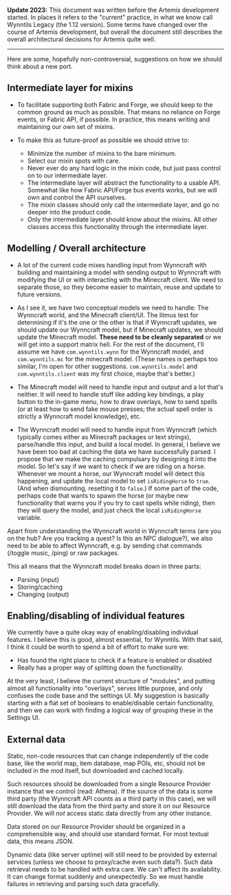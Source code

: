 **Update 2023:** This document was written before the Artemis development started. In places it refers to the "current" practice, in what we know call Wynntils Legacy (the 1.12 version). Some terms have changed over the course of Artemis development, but overall the document still describes the overall architectural decisions for Artemis quite well.

---


Here are some, hopefully non-controversial, suggestions on how we should think about a new port.

## Intermediate layer for mixins

* To facilitate supporting both Fabric and Forge, we should keep to the common ground as much as possible. That means no reliance on Forge events, or Fabric API, if possible. In practice, this means writing and maintaining our own set of mixins. 

* To make this as future-proof as possible we should strive to:
  * Minimize the number of mixins to the bare minimum.
  * Select our mixin spots with care.
  * Never ever do any hard logic in the mixin code, but just pass control on to our intermediate layer.
  * The intermediate layer will abstract the functionality to a usable API. Somewhat like how Fabric API/Forge bus events works, but we will own and control the API ourselves.
  * The mixin classes should only call the intermediate layer, and go no deeper into the product code.
  * Only the intermediate layer should know about the mixins. All other classes access this functionality through the intermediate layer.

## Modelling / Overall architecture

* A lot of the current code mixes handling input from Wynncraft with building and maintaining a model with sending output to Wynncraft with modifying the UI or with interacting with the Minecraft client. We need to separate those, so they become easier to maintain, reuse and update to future versions. 

* As I see it, we have two conceptual models we need to handle: The Wynncraft world, and the Minecraft client/UI. The litmus test for determining if it's the one or the other is that if Wynncraft updates, we should update our Wynncraft model, but if Minecraft updates, we should update the Minecraft model. **These need to be cleanly separated** or we will get into a support matrix hell. For the rest of the document, I'll assume we have `com.wynntils.wynn` for the Wynncraft model, and `com.wynntils.mc` for the minecraft model. (These names is perhaps too similar, I'm open for other suggestions. `com.wynntils.model` and `com.wynntils.client` was my first choice, maybe that's better.)

* The Minecraft model will need to handle input and output and a lot that's neither. It will need to handle stuff like adding key bindings, a play button to the in-game menu, how to draw overlays, how to send spells (or at least how to send fake mouse presses; the actual spell order is strictly a Wynncraft model knowledge), etc.

* The Wynncraft model will need to handle input from Wynncraft (which typically comes either as Minecraft packages or text strings), parse/handle this input, and build a local model. In general, I believe we have been too bad at caching the data we have successfully parsed. I propose that we make the caching compulsary by designing it into the model. So let's say if we want to check if we are riding on a horse. Whenever we mount a horse, our Wynncraft model will detect this happening, and update the local model to set `isRidingHorse` to `true`. (And when dismounting, resetting it to `false`.) If some part of the code, perhaps code that wants to spawn the horse (or maybe new functionality that warns you if you try to cast spells while riding), then they will query the model, and just check the local `isRidingHorse` variable.

Apart from understanding the Wynncraft world in Wynncraft terms (are you on the hub? Are you tracking a quest? Is this an NPC dialogue?), we also need to be able to affect Wynncraft, e.g. by sending chat commands (/toggle music, /ping) or raw packages.

This all means that the Wynncraft model breaks down in three parts: 
  * Parsing (input)
  * Storing/caching
  * Changing (output)

## Enabling/disabling of individual features

We currently have a quite okay way of enabling/disabling individual features. I believe this is good, almost essential, for Wynntils. With that said, I think it could be worth to spend a bit of effort to make sure we:
* Has found the right place to check if a feature is enabled or disabled
* Really has a proper way of splitting down the functionality.

At the very least, I believe the current structure of "modules", and putting almost all functionality into "overlays", serves little purpose, and only confuses the code base and the settings UI. My suggestion is basically starting with a flat set of booleans to enable/disable certain functionality, and then we can work with finding a logical way of grouping these in the Settings UI. 

## External data

Static, non-code resources that can change independently of the code base, like the world map, item database, map POIs, etc, should not be included in the mod itself, but downloaded and cached locally.

Such resources should be downloaded from a single Resource Provider instance that we control (read: Athena). If the source of the data is some third party (the Wynncraft API counts as a third party in this case), we will still download the data from the third party and store it on our Resource Provider. We will *not* access static data directly from any other instance.

Data stored on our Resource Provider should be organized in a comprehensible way, and should use standard format. For most textual data, this means JSON.

Dynamic data (like server uptime) will still need to be provided by external services (unless we choose to proxy/cache even such data?). Such data retrieval needs to be handled with extra care. We can't affect its availability. It can change format suddenly and unexpectedly. So we must handle failures in retrieving and parsing such data gracefully.